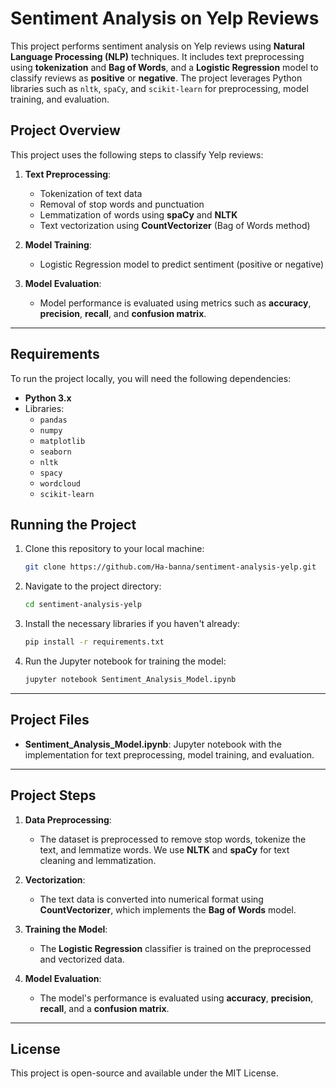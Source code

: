 # Sentiment Analysis on Yelp Reviews

This project performs sentiment analysis on Yelp reviews using **Natural Language Processing (NLP)** techniques. It includes text preprocessing using **tokenization** and **Bag of Words**, and a **Logistic Regression** model to classify reviews as **positive** or **negative**. The project leverages Python libraries such as `nltk`, `spaCy`, and `scikit-learn` for preprocessing, model training, and evaluation.

## Project Overview

This project uses the following steps to classify Yelp reviews:

1. **Text Preprocessing**:
   - Tokenization of text data
   - Removal of stop words and punctuation
   - Lemmatization of words using **spaCy** and **NLTK**
   - Text vectorization using **CountVectorizer** (Bag of Words method)

2. **Model Training**:
   - Logistic Regression model to predict sentiment (positive or negative)

3. **Model Evaluation**:
   - Model performance is evaluated using metrics such as **accuracy**, **precision**, **recall**, and **confusion matrix**.

---

## Requirements

To run the project locally, you will need the following dependencies:

- **Python 3.x**
- Libraries:
  - `pandas`
  - `numpy`
  - `matplotlib`
  - `seaborn`
  - `nltk`
  - `spacy`
  - `wordcloud`
  - `scikit-learn`

## Running the Project

1. Clone this repository to your local machine:

   ```bash
   git clone https://github.com/Ha-banna/sentiment-analysis-yelp.git
   ```

2. Navigate to the project directory:

   ```bash
   cd sentiment-analysis-yelp
   ```

3. Install the necessary libraries if you haven't already:

   ```bash
   pip install -r requirements.txt
   ```

4. Run the Jupyter notebook for training the model:

   ```bash
   jupyter notebook Sentiment_Analysis_Model.ipynb
   ```

---

## Project Files

- **Sentiment_Analysis_Model.ipynb**: Jupyter notebook with the implementation for text preprocessing, model training, and evaluation.

---

## Project Steps

1. **Data Preprocessing**: 
   - The dataset is preprocessed to remove stop words, tokenize the text, and lemmatize words. We use **NLTK** and **spaCy** for text cleaning and lemmatization.

2. **Vectorization**: 
   - The text data is converted into numerical format using **CountVectorizer**, which implements the **Bag of Words** model.

3. **Training the Model**: 
   - The **Logistic Regression** classifier is trained on the preprocessed and vectorized data.

4. **Model Evaluation**: 
   - The model's performance is evaluated using **accuracy**, **precision**, **recall**, and a **confusion matrix**.

---

## License

This project is open-source and available under the MIT License.
